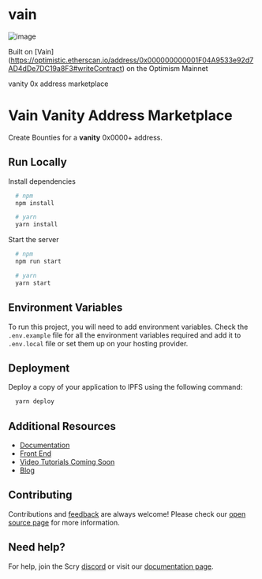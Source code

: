# vain
![image](https://github.com/ivcained/vain-vanity-0x/assets/86070833/1132347f-41ab-4313-badb-c0239ac22af1)

Built on [Vain] (https://optimistic.etherscan.io/address/0x000000000001F04A9533e92d7AD4dDe7DC19a8F3#writeContract) on the Optimism Mainnet

vanity 0x address marketplace

# Vain Vanity Address Marketplace

Create Bounties for a **vanity** 0x0000+ address.

## Run Locally

Install dependencies

```bash
  # npm
  npm install

  # yarn
  yarn install
```

Start the server

```bash
  # npm
  npm run start

  # yarn
  yarn start
```

## Environment Variables

To run this project, you will need to add environment variables. Check the `.env.example` file for all the environment variables required and add it to `.env.local` file or set them up on your hosting provider.

## Deployment

Deploy a copy of your application to IPFS using the following command:

```bash
  yarn deploy
```

## Additional Resources

- [Documentation](https://docs.scry.finance/docs/links/links)
- [Front End](https://scry.finance/)
- [Video Tutorials Coming Soon](https://discord.gg/3Z2qvm9BDg)
- [Blog](https://scryprotocol.medium.com/)

## Contributing

Contributions and [feedback](https://discord.gg/NUeDdgVAY7) are always welcome! Please check our [open source page](https://github.com/Scryprotocol) for more information.

## Need help?

For help, join the Scry [discord](https://discord.gg/NUeDdgVAY7) or visit our [documentation page](https://docs.scry.finance/docs/).
